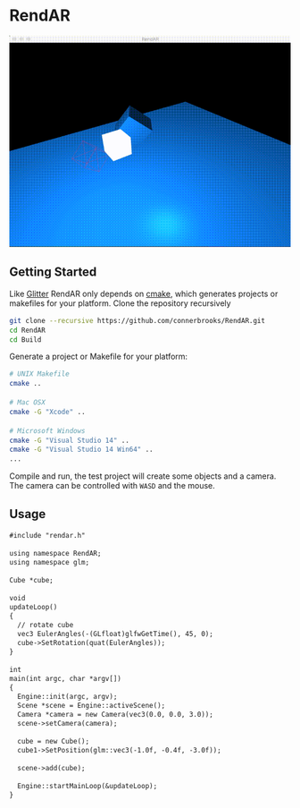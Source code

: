 RendAR
======

![demo gif](https://raw.githubusercontent.com/connerbrooks/RendAR/gh-pages/rendar.gif)

Getting Started
---------------
Like [Glitter](http://polytonic.github.io/Glitter/) RendAR only depends on
[cmake](http://www.cmake.org/download/), which generates projects or makefiles
for your platform. Clone the repository recursively

```bash
git clone --recursive https://github.com/connerbrooks/RendAR.git
cd RendAR
cd Build
```

Generate a project or Makefile for your platform:

```bash
# UNIX Makefile
cmake ..

# Mac OSX
cmake -G "Xcode" ..

# Microsoft Windows
cmake -G "Visual Studio 14" ..
cmake -G "Visual Studio 14 Win64" ..
...
```

Compile and run, the test project will create some objects and a camera.
The camera can be controlled with `WASD` and the mouse.


Usage
-----

```
#include "rendar.h"

using namespace RendAR;
using namespace glm;

Cube *cube;

void
updateLoop()
{
  // rotate cube
  vec3 EulerAngles(-(GLfloat)glfwGetTime(), 45, 0);
  cube->SetRotation(quat(EulerAngles));
}

int
main(int argc, char *argv[])
{
  Engine::init(argc, argv);
  Scene *scene = Engine::activeScene();
  Camera *camera = new Camera(vec3(0.0, 0.0, 3.0));
  scene->setCamera(camera);

  cube = new Cube();
  cube1->SetPosition(glm::vec3(-1.0f, -0.4f, -3.0f));

  scene->add(cube);

  Engine::startMainLoop(&updateLoop);
}
```
